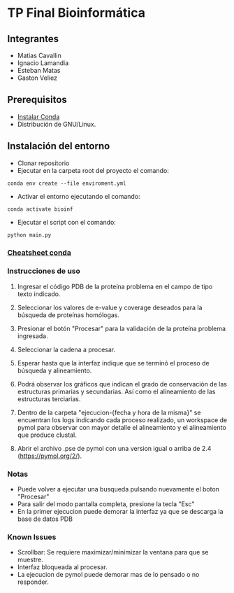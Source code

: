 # TP Final Bioinformática

## Integrantes
- Matias Cavallin
- Ignacio Lamandia
- Esteban Matas
- Gaston Veliez

## Prerequisitos
- [Instalar Conda](https://docs.conda.io/en/latest/)
- Distribución de GNU/Linux.

## Instalación del entorno
- Clonar repositorio
- Ejecutar en la carpeta root del proyecto el comando: 
```
conda env create --file enviroment.yml
```
- Activar el entorno ejecutando el comando: 
```
conda activate bioinf
```
- Ejecutar el script con el comando: 
```
python main.py
```

### [Cheatsheet conda](https://docs.conda.io/projects/conda/en/latest/_downloads/843d9e0198f2a193a3484886fa28163c/conda-cheatsheet.pdf)

### Instrucciones de uso

1. Ingresar el código PDB de la proteína problema en el campo de tipo texto indicado.

2. Seleccionar los valores de e-value y coverage deseados para la búsqueda de proteínas homólogas.

3. Presionar el botón "Procesar" para la validación de la proteína problema ingresada.

4. Seleccionar la cadena a procesar.

5. Esperar hasta que la interfaz indique que se terminó el proceso de búsqueda y alineamiento.

6. Podrá observar los gráficos que indican el grado de conservación de las estructuras primarias y secundarias. Así como el alineamiento de las estructuras terciarias.

7. Dentro de la carpeta "ejecucion-{fecha y hora de la misma}" se encuentran los logs indicando cada proceso realizado, un workspace de pymol para observar con mayor detalle el alineamiento y el alineamiento que produce clustal.

8. Abrir el archivo .pse de pymol con una version igual o arriba de 2.4 (https://pymol.org/2/).

### Notas
- Puede volver a ejecutar una busqueda pulsando nuevamente el boton "Procesar"
- Para salir del modo pantalla completa, presione la tecla "Esc"
- En la primer ejecucion puede demorar la interfaz ya que se descarga la base de datos PDB

### Known Issues
- Scrollbar: Se requiere maximizar/minimizar la ventana para que se muestre.
- Interfaz bloqueada al procesar.
- La ejecucion de pymol puede demorar mas de lo pensado o no responder.
